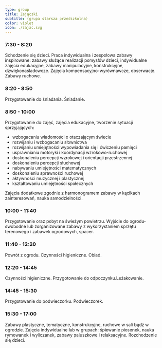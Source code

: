 ```yaml
---
type: group
title: Zajączki
subtitle: (grupa starsza przedszkolna)
color: violet
icon: ./zajac.svg
---
```


### 7:30 - 8:20

Schodzenie się dzieci. Praca indywidualna i zespołowa zabawy inspirowane: zabawy służące realizacji pomysłów dzieci, indywidualne zajęcia edukacyjne, zabawy manipulacyjne, konstrukcyjne, dźwiękonaśladowcze. Zajęcia kompensacyjno-wyrównawcze, obserwacje. Zabawy ruchowe.

### 8:20 - 8:50

Przygotowanie do śniadania. Śniadanie.

### 8:50 - 10:00

Przygotowanie do zajęć, zajęcia edukacyjne, tworzenie sytuacji sprzyjających:

- wzbogacaniu wiadomości o otaczającym świecie
- rozwijaniu i wzbogacaniu słownictwa
- rozwijaniu umiejętności wypowiadania się i ćwiczeniu pamięci
- usprawnianiu motoryki i koordynacji wzrokowo-ruchowej
- doskonaleniu percepcji wzrokowej i orientacji przestrzennej
- doskonaleniu percepcji słuchowej
- nabywaniu umiejętności matematycznych
- doskonaleniu sprawności ruchowej
- aktywności muzycznej i plastycznej
- kształtowaniu umiejętności społecznych

Zajęcia dodatkowe zgodnie z harmonogramem zabawy w kącikach zainteresowań, nauka samodzielności.

### 10:00 - 11:40

Przygotowanie oraz pobyt na świeżym powietrzu. Wyjście do ogrodu- swobodne lub zorganizowane zabawy z wykorzystaniem sprzętu terenowego i zabawek ogrodowych, spacer.

### 11:40 - 12:20

Powrót z ogrodu. Czynności higieniczne. Obiad.

### 12:20 - 14:45

Czynności higieniczne. Przygotowanie do odpoczynku.Leżakowanie.

### 14:45 - 15:30

Przygotowanie do podwieczorku. Podwieczorek.

### 15:30 - 17:00

Zabawy plastyczne, tematyczne, konstrukcyjne, ruchowe w sali bądź w ogrodzie. Zajęcia indywidualne lub w grupach: śpiewanie piosenek, nauka rymowanek i wyliczanek, zabawy paluszkowe i relaksacyjne. Rozchodzenie się dzieci.
